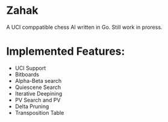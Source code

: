 # Zahak

A UCI comppatible chess AI written in Go. Still work in proress.


# Implemented Features:

- UCI Support
- Bitboards
- Alpha-Beta search
- Quiescene Search
- Iterative Deepining
- PV Search and PV
- Delta Pruning
- Transposition Table
